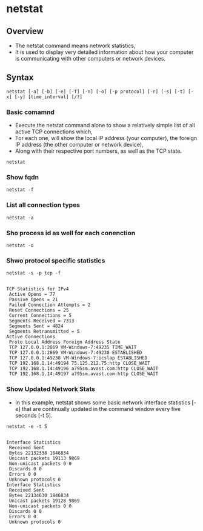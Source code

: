 # netstat

## Overview
* The netstat command means network statistics, 
* It is used to display very detailed information about how your computer is communicating with other computers or network devices.


## Syntax
```
netstat [-a] [-b] [-e] [-f] [-n] [-o] [-p protocol] [-r] [-s] [-t] [-x] [-y] [time_interval] [/?]
```

### Basic comamnd
* Execute the netstat command alone to show a relatively simple list of all active TCP connections which, 
* For each one, will show the local IP address (your computer), the foreign IP address (the other computer or network device), 
* Along with their respective port numbers, as well as the TCP state.
```
netstat
```

### Show fqdn
```
netstat -f
```

### List all connection types
```
netstat -a
```

### Sho process id as well for each conenction
```
netstat -o
```


### Shwo protocol specific statistics
```
netstat -s -p tcp -f


TCP Statistics for IPv4
 Active Opens = 77
 Passive Opens = 21
 Failed Connection Attempts = 2
 Reset Connections = 25
 Current Connections = 5
 Segments Received = 7313
 Segments Sent = 4824
 Segments Retransmitted = 5
Active Connections
 Proto Local Address Foreign Address State
 TCP 127.0.0.1:2869 VM-Windows-7:49235 TIME_WAIT
 TCP 127.0.0.1:2869 VM-Windows-7:49238 ESTABLISHED
 TCP 127.0.0.1:49238 VM-Windows-7:icslap ESTABLISHED
 TCP 192.168.1.14:49194 75.125.212.75:http CLOSE_WAIT
 TCP 192.168.1.14:49196 a795sm.avast.com:http CLOSE_WAIT
 TCP 192.168.1.14:49197 a795sm.avast.com:http CLOSE_WAIT
```



### Show Updated Network Stats
* In this example, netstat shows some basic network interface statistics [-e] that are continually updated in the command window every five seconds [-t 5].
```
netstat -e -t 5


Interface Statistics
 Received Sent
 Bytes 22132338 1846834
 Unicast packets 19113 9869
 Non-unicast packets 0 0
 Discards 0 0
 Errors 0 0
 Unknown protocols 0
Interface Statistics
 Received Sent
 Bytes 22134630 1846834
 Unicast packets 19128 9869
 Non-unicast packets 0 0
 Discards 0 0
 Errors 0 0
 Unknown protocols 0
```
